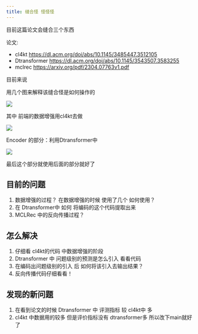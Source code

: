 ```yaml
---
title: 缝合怪 怪怪怪
---
```


目前这篇论文会缝合三个东西

论文:

- cl4kt https://dl.acm.org/doi/abs/10.1145/3485447.3512105
- Dtransformer https://dl.acm.org/doi/abs/10.1145/3543507.3583255
- mclrec  https://arxiv.org/pdf/2304.07763v1.pdf

目前来说 

用几个图来解释该缝合怪是如何操作的

![](https://pic.imgdb.cn/item/64cdaf7e1ddac507cc629bb9.png)

其中 前端的数据增强用cl4kt去做

![](https://pic.imgdb.cn/item/64cdaf7d1ddac507cc6291c0.png)

Encoder 的部分：利用Dtransformer中 

![](https://pic.imgdb.cn/item/64cdaf7e1ddac507cc629c60.png)

最后这个部分就使用后面的部分就好了

## 目前的问题

1. 数据增强的过程？ 在数据增强的时候 使用了几个 如何使用？
2. 在 Dtransformer中 如何 将编码的这个代码提取出来
3. MCLRec 中的反向传播过程？

## 怎么解决

1. 仔细看 cl4kt的代码 中数据增强的阶段
2. Dtransformer 中 问题级别的预测是怎么引入 看看代码
3. 在编码出问题级别的引入 后 如何将该引入去输出结果？
4. 反向传播代码仔细看看！

## 发现的新问题

1. 在看到论文的时候 Dtransformer 中 评测指标 较 cl4kt中 多 
2. cl4kt 中数据用的较多 但是评价指标没有 dtransformer多 所以改下main就好了

